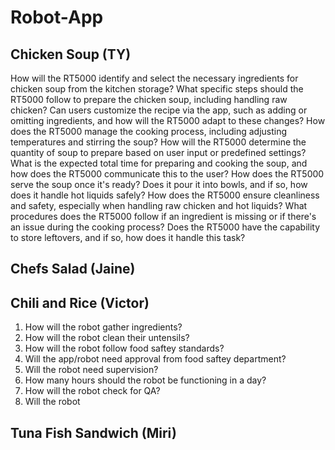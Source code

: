 # Robot-App
## Chicken Soup (TY)
How will the RT5000 identify and select the necessary ingredients for chicken soup from the kitchen storage?
What specific steps should the RT5000 follow to prepare the chicken soup, including handling raw chicken?
Can users customize the recipe via the app, such as adding or omitting ingredients, and how will the RT5000 adapt to these changes?
How does the RT5000 manage the cooking process, including adjusting temperatures and stirring the soup?
How will the RT5000 determine the quantity of soup to prepare based on user input or predefined settings?
What is the expected total time for preparing and cooking the soup, and how does the RT5000 communicate this to the user?
How does the RT5000 serve the soup once it's ready? Does it pour it into bowls, and if so, how does it handle hot liquids safely?
How does the RT5000 ensure cleanliness and safety, especially when handling raw chicken and hot liquids?
What procedures does the RT5000 follow if an ingredient is missing or if there's an issue during the cooking process?
Does the RT5000 have the capability to store leftovers, and if so, how does it handle this task?

## Chefs Salad (Jaine)

## Chili and Rice (Victor)

1. How will the robot gather ingredients?
2. How will the robot clean their untensils?
3. How will the robot follow food saftey standards?
4. Will the app/robot need approval from food saftey department?
5. Will the robot need supervision?
6. How many hours should the robot be functioning in a day?
7. How will the robot check for QA?
8. Will the robot 

## Tuna Fish Sandwich (Miri)
